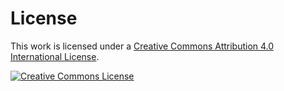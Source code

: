 # License
  
This work is licensed under a [Creative Commons Attribution 4.0 International License](https://creativecommons.org/licenses/by/4.0/).

[![Creative Commons License](https://i.creativecommons.org/l/by/4.0/88x31.png)](https://creativecommons.org/licenses/by/4.0/)
